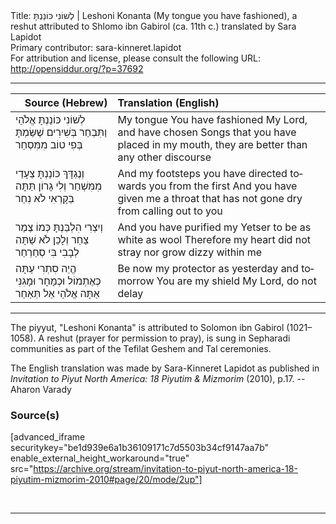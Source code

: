 <html>
<head></head>
<body>
Title: לְשׁוֹנִי כּוֹנַנְתָּ | Leshoni Konanta (My tongue you have fashioned), a reshut attributed to Shlomo ibn Gabirol (ca. 11th c.) translated by Sara Lapidot<br />
Primary contributor: sara-kinneret.lapidot<br />
For attribution and license, please consult the following URL: <a href="http://opensiddur.org/?p=37692">http://opensiddur.org/?p=37692</a>
<p />
<hr />

<table style="margin-left: auto;margin-right: auto;" class="draggable">
<thead><tr><th id="x" style="text-align: right;">Source (Hebrew)</th><th style="text-align: left;">Translation (English)</th></tr></thead>
<tbody>
<tr><td style="vertical-align:top;">
<div class="liturgy" lang="he">
לְשׁוֹנִי כּוֹנַנְתָּ 
אֱלֹהַי וַתִּבְחַר
בְּשִׁירִים שֶׁשַּׂמְתָּ 
בְּפִי טוֹב מִמִּסְחַר
</span></div></td>

<td style="vertical-align:top;">
<div class="english" lang="en">
My tongue You have fashioned 
My Lord, and have chosen
Songs that you have placed 
in my mouth, they are better than any other discourse
</div></td></tr>


<tr><td style="vertical-align:top;">
<div class="liturgy" lang="he">
וְנֶגְדָּךְ כּוֹנַנְתָּ 
צְעָדַי מִמִּשְׁחַר
וְלִי גָרוֹן תַּתָּה 
בְּקָרְאִי לֹא נִחַר
</span></div></td>

<td style="vertical-align:top;">
<div class="english" lang="en">
And my footsteps you have directed 
towards you from the first
And you have given me a throat 
that has not gone dry from calling out to you
</div></td></tr>


<tr><td style="vertical-align:top;">
<div class="liturgy" lang="he">
וְיִצְרִי הִלְבַּנְתָּ 
כְּמוֹ צֶמֶר צַחַר
וְלָכֵן לֹא שַׁתָּה 
לְבָבִי בִּי סְחַרְחַר
</span></div></td>

<td style="vertical-align:top;">
<div class="english" lang="en">
And you have purified my Yetser 
to be as white as wool
Therefore my heart did not stray 
nor grow dizzy within me
</div></td></tr>


<tr><td style="vertical-align:top;">
<div class="liturgy" lang="he">
הֱיֵה סִתְרִי עַתָּה 
כְּאֶתְמוֹל וּכְמָחָר
וּמָגִנִּי אַתָּה 
אֱלֹהַי אַל תְּאַחַר
</span></div></td>

<td style="vertical-align:top;">
<div class="english" lang="en">
Be now my protector 
as yesterday and tomorrow
You are my shield 
My Lord, do not delay
</div></td></tr>
</tbody></table>

<hr />

The piyyut, "Leshoni Konanta" is attributed to Solomon ibn Gabirol (1021–1058). A reshut (prayer for permission to pray), is sung in Sepharadi communities as part of the Tefilat Geshem and Tal ceremonies.

The English translation was made by Sara-Kinneret Lapidot as published in <em>Invitation to Piyut North America: 18 Piyutim & Mizmorim</em> (2010), p.17. --Aharon Varady


<h3>Source(s)</h3>

[advanced_iframe securitykey="be1d939e6a1b36109171c7d5503b34cf9147aa7b" enable_external_height_workaround="true" src="https://archive.org/stream/invitation-to-piyut-north-america-18-piyutim-mizmorim-2010#page/20/mode/2up"]

&nbsp;

<hr />

&nbsp;
</body>
</html>